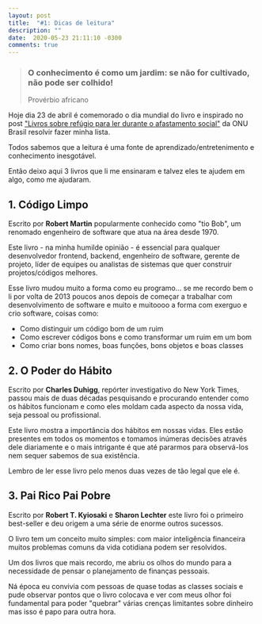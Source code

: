 ```yaml
---
layout: post
title:  "#1: Dicas de leitura"
description: ""
date:  2020-05-23 21:11:10 -0300
comments: true
---
```


> ### O conhecimento é como um jardim: se não for cultivado, não pode ser colhido!
> Provérbio africano

Hoje dia 23 de abril é comemorado o dia mundial do livro e inspirado no post ["Livros sobre refúgio para ler durante o afastamento social"](https://nacoesunidas.org/livros-sobre-refugio-para-ler-durante-o-afastamento-social/) da ONU Brasil resolvir fazer minha lista.

Todos sabemos que a leitura é uma fonte de aprendizado/entretenimento e conhecimento inesgotável.

Então deixo aqui 3 livros que li me ensinaram e talvez eles te ajudem em algo, como me ajudaram.

## 1. Código Limpo

Escrito por __Robert Martin__ popularmente conhecido como "tio Bob", um renomado engenheiro de software que atua na área desde 1970.

Este livro - na minha humilde opinião - é essencial para qualquer desenvolvedor frontend, backend, engenheiro de software, gerente de projeto, líder de equipes ou analistas de sistemas que quer construir projetos/códigos melhores.

Esse livro mudou muito a forma como eu programo... se me recordo bem o li por volta de 2013 poucos anos depois de começar a trabalhar com desenvolvimento de software e muito e muitoooo a forma com exerguo e crio software, coisas como:

- Como distinguir um código bom de um ruim
- Como escrever códigos bons e como transformar um ruim em um bom
- Como criar bons nomes, boas funções, bons objetos e boas classes

## 2. O Poder do Hábito

Escrito por __Charles Duhigg__, repórter investigativo do New York Times, passou mais de duas décadas pesquisando e procurando entender como os hábitos funcionam e como eles moldam cada aspecto da nossa vida, seja pessoal ou profissional.

Este livro mostra a importância dos hábitos em nossas vidas. Eles estão presentes em todos os momentos e tomamos inúmeras decisões através dele diariamente e o mais intrigante é que até pararmos para observá-los nem sequer sabemos de sua existência.

Lembro de ler esse livro pelo menos duas vezes de tão legal que ele é.

## 3. Pai Rico Pai Pobre

Escrito por __Robert T. Kyiosaki__ e __Sharon Lechter__ este livro foi o primeiro best-seller e deu origem a uma série de enorme outros sucessos.

O livro tem um conceito muito simples: com maior inteligência financeira muitos problemas comuns da vida cotidiana podem ser resolvidos.

Um dos livros que mais recordo, me abriu os olhos do mundo para a necessidade de pensar o planejamento de finanças pessoais.

Ná época eu convivia com pessoas de quase todas as classes sociais e pude observar pontos que o livro colocava e ver com meus olhor foi fundamental para poder "quebrar" várias crenças limitantes sobre dinheiro mas isso é papo para outra hora.